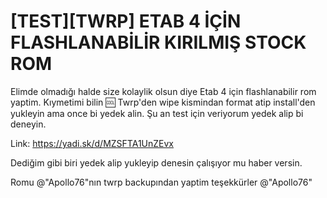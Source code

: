 # [TEST][TWRP] ETAB 4 İÇİN FLASHLANABİLİR KIRILMIŞ STOCK ROM

Elimde olmadığı halde size kolaylik olsun diye Etab 4 için flashlanabilir rom yaptim. Kıymetimi bilin :cool: 
Twrp'den wipe kismindan format atip install'den yukleyin ama once bi yedek alin. Şu an test için veriyorum yedek alip bi deneyin.

Link: https://yadi.sk/d/MZSFTA1UnZEvx

Dediğim gibi biri yedek alip yukleyip denesin çalışıyor mu haber versin.

Romu @"Apollo76"nın twrp backupından yaptim teşekkürler @"Apollo76"

